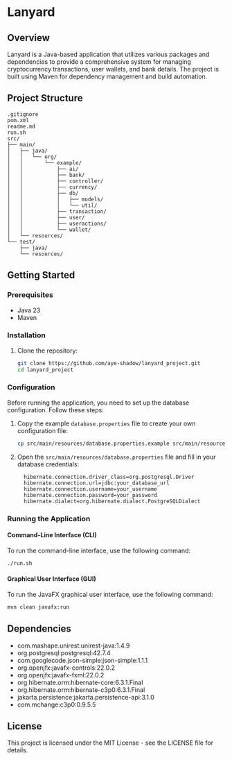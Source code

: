 # Lanyard

## Overview

Lanyard is a Java-based application that utilizes various packages and dependencies to provide a comprehensive system for managing cryptocurrency transactions, user wallets, and bank details. The project is built using Maven for dependency management and build automation.

## Project Structure

```
.gitignore  
pom.xml  
readme.md  
run.sh  
src/
├── main/
│   ├── java/
│   │   └── org/
│   │       └── example/
│   │           ├── ai/
│   │           ├── bank/
│   │           ├── controller/
│   │           ├── currency/
│   │           ├── db/
│   │           │   ├── models/
│   │           │   └── util/
│   │           ├── transaction/
│   │           ├── user/
│   │           ├── useractions/
│   │           └── wallet/
│   └── resources/
└── test/
    ├── java/
    └── resources/
```

## Getting Started

### Prerequisites

- Java 23
- Maven

### Installation

1. Clone the repository:
    ```sh
    git clone https://github.com/aye-shadow/lanyard_project.git
    cd lanyard_project
    ```

### Configuration

Before running the application, you need to set up the database configuration. Follow these steps:

1. Copy the example `database.properties` file to create your own configuration file:
    ```sh
    cp src/main/resources/database.properties.example src/main/resources/database.properties
    ```

2. Open the `src/main/resources/database.properties` file and fill in your database credentials:
    ```properties
      hibernate.connection.driver_class=org.postgresql.Driver
      hibernate.connection.url=jdbc:your_database_url
      hibernate.connection.username=your_username
      hibernate.connection.password=your_password
      hibernate.dialect=org.hibernate.dialect.PostgreSQLDialect
    ```

### Running the Application

#### Command-Line Interface (CLI)

To run the command-line interface, use the following command:

```sh
./run.sh
```

#### Graphical User Interface (GUI)

To run the JavaFX graphical user interface, use the following command:

```sh
mvn clean javafx:run
```

## Dependencies

- com.mashape.unirest:unirest-java:1.4.9
- org.postgresql:postgresql:42.7.4
- com.googlecode.json-simple:json-simple:1.1.1
- org.openjfx:javafx-controls:22.0.2
- org.openjfx:javafx-fxml:22.0.2
- org.hibernate.orm:hibernate-core:6.3.1.Final
- org.hibernate.orm:hibernate-c3p0:6.3.1.Final
- jakarta.persistence:jakarta.persistence-api:3.1.0
- com.mchange:c3p0:0.9.5.5

## License

This project is licensed under the MIT License - see the LICENSE file for details.